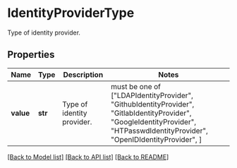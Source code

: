# IdentityProviderType

Type of identity provider.

## Properties
Name | Type | Description | Notes
------------ | ------------- | ------------- | -------------
**value** | **str** | Type of identity provider. |  must be one of ["LDAPIdentityProvider", "GithubIdentityProvider", "GitlabIdentityProvider", "GoogleIdentityProvider", "HTPasswdIdentityProvider", "OpenIDIdentityProvider", ]

[[Back to Model list]](../README.md#documentation-for-models) [[Back to API list]](../README.md#documentation-for-api-endpoints) [[Back to README]](../README.md)
